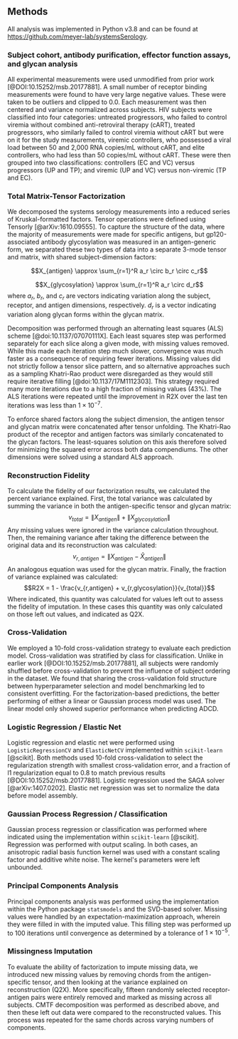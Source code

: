 ## Methods

All analysis was implemented in Python v3.8 and can be found at <https://github.com/meyer-lab/systemsSerology>.

### Subject cohort, antibody purification, effector function assays, and glycan analysis

All experimental measurements were used unmodified from prior work [@DOI:10.15252/msb.20177881]. A small number of receptor binding measurements were found to have very large negative values. These were taken to be outliers and clipped to 0.0. Each measurement was then centered and variance normalized across subjects. HIV subjects were classified into four categories: untreated progressors, who failed to control viremia without combined anti-retroviral therapy (cART), treated progressors, who similarly failed to control viremia without cART but were on it for the study measurements, viremic controllers, who possessed a viral load between 50 and 2,000 RNA copies/mL without cART, and elite controllers, who had less than 50 copies/mL without cART. These were then grouped into two classifications: controllers (EC and VC) versus progressors (UP and TP); and viremic (UP and VC) versus non-viremic (TP and EC).

### Total Matrix-Tensor Factorization

We decomposed the systems serology measurements into a reduced series of Kruskal-formatted factors. Tensor operations were defined using Tensorly [@arXiv:1610.09555]. To capture the structure of the data, where the majority of measurements were made for specific antigens, but gp120-associated antibody glycosylation was measured in an antigen-generic form, we separated these two types of data into a separate 3-mode tensor and matrix, with shared subject-dimension factors:

$$X_{antigen} \approx \sum_{r=1}^R a_r \circ b_r \circ c_r$$

$$X_{glycosylation} \approx \sum_{r=1}^R a_r \circ d_r$$
where $a_r$, $b_r$, and $c_r$ are vectors indicating variation along the subject, receptor, and antigen dimensions, respectively. $d_r$ is a vector indicating variation along glycan forms within the glycan matrix.

Decomposition was performed through an alternating least squares (ALS) scheme [@doi:10.1137/07070111X]. Each least squares step was performed separately for each slice along a given mode, with missing values removed. While this made each iteration step much slower, convergence was much faster as a consequence of requiring fewer iterations. Missing values did not strictly follow a tensor slice pattern, and so alternative approaches such as a sampling Khatri-Rao product were disregarded as they would still require iterative filling [@doi:10.1137/17M1112303]. This strategy required many more iterations due to a high fraction of missing values (43%). The ALS iterations were repeated until the improvement in R2X over the last ten iterations was less than $1\times 10^{-7}$.

To enforce shared factors along the subject dimension, the antigen tensor and glycan matrix were concatenated after tensor unfolding. The Khatri-Rao product of the receptor and antigen factors was similarly concatenated to the glycan factors. The least-squares solution on this axis therefore solved for minimizing the squared error across both data compendiums. The other dimensions were solved using a standard ALS approach.

<!-- TODO: Write out equations for ALS and the shared dimension. -->

### Reconstruction Fidelity

To calculate the fidelity of our factorization results, we calculated the percent variance explained. First, the total variance was calculated by summing the variance in both the antigen-specific tensor and glycan matrix:
$$v_{total} = \left \| X_{antigen}  \right \| + \left \| X_{glycosylation}  \right \|$$
Any missing values were ignored in the variance calculation throughout. Then, the remaining variance after taking the difference between the original data and its reconstruction was calculated:
$$v_{r,antigen} = \left \| X_{antigen} - \hat X_{antigen}  \right \|$$
An analogous equation was used for the glycan matrix. Finally, the fraction of variance explained was calculated:
$$R2X = 1 - \frac{v_{r,antigen} + v_{r,glycosylation}}{v_{total}}$$
Where indicated, this quantity was calculated for values left out to assess the fidelity of imputation. In these cases this quantity was only calculated on those left out values, and indicated as Q2X.

### Cross-Validation

We employed a 10-fold cross-validation strategy to evaluate each prediction model. Cross-validation was stratified by class for classification. Unlike in earlier work [@DOI:10.15252/msb.20177881], all subjects were randomly shuffled before cross-validation to prevent the influence of subject ordering in the dataset. We found that sharing the cross-validation fold structure between hyperparameter selection and model benchmarking led to consistent overfitting. For the factorization-based predictions, the better performing of either a linear or Gaussian process model was used. The linear model only showed superior performance when predicting ADCD.

### Logistic Regression / Elastic Net

Logistic regression and elastic net were performed using `LogisticRegressionCV` and `ElasticNetCV` implemented within `scikit-learn` [@scikit]. Both methods used 10-fold cross-validation to select the regularization strength with smallest cross-validation error, and a fraction of l1 regularization equal to 0.8 to match previous results [@DOI:10.15252/msb.20177881]. Logistic regression used the SAGA solver [@arXiv:1407.0202]. Elastic net regression was set to normalize the data before model assembly.

### Gaussian Process Regression / Classification

Gaussian process regression or classification was performed where indicated using the implementation within `scikit-learn` [@scikit]. Regression was performed with output scaling. In both cases, an anisotropic radial basis function kernel was used with a constant scaling factor and additive white noise. The kernel's parameters were left unbounded.

### Principal Components Analysis

Principal components analysis was performed using the implementation within the Python package `statsmodels` and the SVD-based solver. Missing values were handled by an expectation-maximization approach, wherein they were filled in with the imputed value. This filling step was performed up to 100 iterations until convergence as determined by a tolerance of $1 \times 10^{-5}$.

### Missingness Imputation

To evaluate the ability of factorization to impute missing data, we introduced new missing values by removing chords from the antigen-specific tensor, and then looking at the variance explained on reconstruction (Q2X). More specifically, fifteen randomly selected receptor-antigen pairs were entirely removed and marked as missing across all subjects. CMTF decomposition was performed as described above, and then these left out data were compared to the reconstructed values. This process was repeated for the same chords across varying numbers of components.
